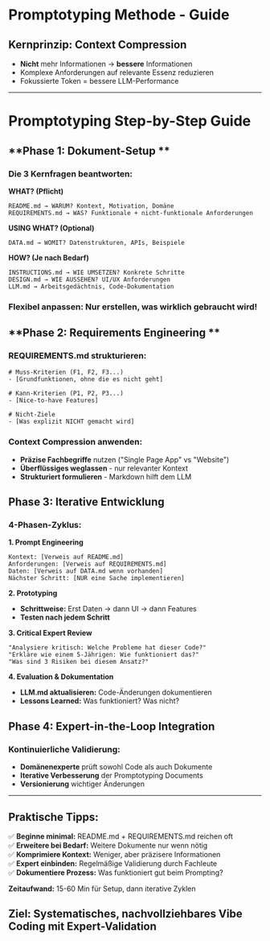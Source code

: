 # Promptotyping Methode -  Guide

## **Kernprinzip: Context Compression**
- **Nicht** mehr Informationen → **bessere** Informationen
- Komplexe Anforderungen auf relevante Essenz reduzieren
- Fokussierte Token = bessere LLM-Performance

---

# Promptotyping Step-by-Step Guide

## **Phase 1: Dokument-Setup **

### **Die 3 Kernfragen beantworten:**

**WHAT? (Pflicht)**
```
README.md → WARUM? Kontext, Motivation, Domäne
REQUIREMENTS.md → WAS? Funktionale + nicht-funktionale Anforderungen
```

**USING WHAT? (Optional)**
```
DATA.md → WOMIT? Datenstrukturen, APIs, Beispiele
```

**HOW? (Je nach Bedarf)**
```
INSTRUCTIONS.md → WIE UMSETZEN? Konkrete Schritte
DESIGN.md → WIE AUSSEHEN? UI/UX Anforderungen  
LLM.md → Arbeitsgedächtnis, Code-Dokumentation
```

### **Flexibel anpassen:** Nur erstellen, was wirklich gebraucht wird!

## **Phase 2: Requirements Engineering **

### **REQUIREMENTS.md strukturieren:**
```
# Muss-Kriterien (F1, F2, F3...)
- [Grundfunktionen, ohne die es nicht geht]

# Kann-Kriterien (P1, P2, P3...)  
- [Nice-to-have Features]

# Nicht-Ziele
- [Was explizit NICHT gemacht wird]
```

### **Context Compression anwenden:**
- **Präzise Fachbegriffe** nutzen ("Single Page App" vs "Website")
- **Überflüssiges weglassen** - nur relevanter Kontext
- **Strukturiert formulieren** - Markdown hilft dem LLM

## **Phase 3: Iterative Entwicklung**

### **4-Phasen-Zyklus:**

**1. Prompt Engineering**
```
Kontext: [Verweis auf README.md]
Anforderungen: [Verweis auf REQUIREMENTS.md]  
Daten: [Verweis auf DATA.md wenn vorhanden]
Nächster Schritt: [NUR eine Sache implementieren]
```

**2. Prototyping**
- **Schrittweise:** Erst Daten → dann UI → dann Features
- **Testen nach jedem Schritt**

**3. Critical Expert Review**
```
"Analysiere kritisch: Welche Probleme hat dieser Code?"
"Erkläre wie einem 5-Jährigen: Wie funktioniert das?"
"Was sind 3 Risiken bei diesem Ansatz?"
```

**4. Evaluation & Dokumentation**
- **LLM.md aktualisieren:** Code-Änderungen dokumentieren
- **Lessons Learned:** Was funktioniert? Was nicht?

## **Phase 4: Expert-in-the-Loop Integration**

### **Kontinuierliche Validierung:**
- **Domänenexperte** prüft sowohl Code als auch Dokumente
- **Iterative Verbesserung** der Promptotyping Documents
- **Versionierung** wichtiger Änderungen

---

## **Praktische Tipps:**

✅ **Beginne minimal:** README.md + REQUIREMENTS.md reichen oft  
✅ **Erweitere bei Bedarf:** Weitere Dokumente nur wenn nötig  
✅ **Komprimiere Kontext:** Weniger, aber präzisere Informationen  
✅ **Expert einbinden:** Regelmäßige Validierung durch Fachleute  
✅ **Dokumentiere Prozess:** Was funktioniert gut beim Prompting?

**Zeitaufwand:** 15-60 Min für Setup, dann iterative Zyklen

## **Ziel:** Systematisches, nachvollziehbares Vibe Coding mit Expert-Validation
